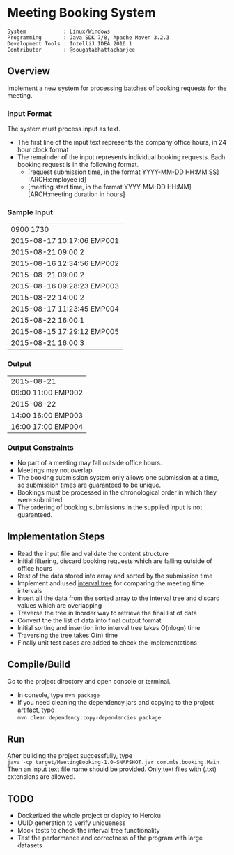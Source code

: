 # Meeting Booking System

```
System            : Linux/Windows
Programming       : Java SDK 7/8, Apache Maven 3.2.3
Development Tools : IntelliJ IDEA 2016.1
Contributor       : @sougatabhattacharjee
```

## Overview
Implement a new system for processing batches of booking requests for the meeting.

### Input Format
The system must process input as text.
* The first line of the input text represents the company office hours, in 24 hour clock format
* The remainder of the input represents individual booking requests. Each booking request is in the following format.
  * [request submission time, in the format YYYY-MM-DD HH:MM:SS] [ARCH:employee id]
  * [meeting start time, in the format YYYY-MM-DD HH:MM] [ARCH:meeting duration in hours]

### Sample Input
||
| --------|
| 0900 1730 |
| 2015-08-17 10:17:06 EMP001|
| 2015-08-21 09:00 2|
| 2015-08-16 12:34:56 EMP002|
| 2015-08-21 09:00 2|
| 2015-08-16 09:28:23 EMP003|
| 2015-08-22 14:00 2|
| 2015-08-17 11:23:45 EMP004|
| 2015-08-22 16:00 1|
| 2015-08-15 17:29:12 EMP005|
| 2015-08-21 16:00 3|

### Output
||
| --------|
| 2015-08-21 |
| 09:00 11:00 EMP002|
| 2015-08-22|
| 14:00 16:00 EMP003|
| 16:00 17:00 EMP004|

### Output Constraints
* No part of a meeting may fall outside office hours.
* Meetings may not overlap.
* The booking submission system only allows one submission at a time, so submission times are guaranteed to be unique.
* Bookings must be processed in the chronological order in which they were submitted.
* The ordering of booking submissions in the supplied input is not guaranteed.

## Implementation Steps
* Read the input file and validate the content structure
* Initial filtering, discard booking requests which are falling outside of office hours
* Rest of the data stored into array and sorted by the submission time
* Implement and used [interval tree](https://en.wikipedia.org/wiki/Interval_tree) for comparing the meeting time intervals
* Insert all the data from the sorted array to the interval tree and discard values which are overlapping
* Traverse the tree in Inorder way to retrieve the final list of data
* Convert the the list of data into final output format
* Initial sorting and insertion into interval tree takes O(nlogn) time
* Traversing the tree takes O(n) time
* Finally unit test cases are added to check the implementations

## Compile/Build
Go to the project directory and open console or terminal.
* In console, type ``mvn package``
* If you need cleaning the dependency jars and copying to the project artifact, type <br />
``mvn clean dependency:copy-dependencies package``

## Run
After building the project successfully, type <br />
``java -cp target/MeetingBooking-1.0-SNAPSHOT.jar com.mls.booking.Main``  <br />
 Then an input text file name should be provided. Only text files with (.txt) extensions are allowed.

## TODO
* Dockerized the whole project or deploy to Heroku
* UUID generation to verify uniqueness
* Mock tests to check the interval tree functionality 
* Test the performance and correctness of the program with large datasets
